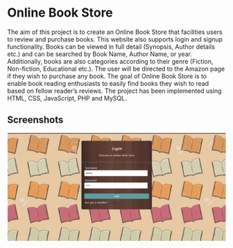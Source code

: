# Online Book Store

The aim of this project is to create an Online Book Store that facilities users to review and purchase books. This website also supports login and signup functionality. Books can be viewed in full detail (Synopsis, Author details etc.) and can be searched by Book Name, Author Name, or year. Additionally, books are also categories according to their genre (Fiction, Non-fiction, Educational etc.). The user will be directed to the Amazon page if they wish to purchase any book. The goal of Online Book Store is to enable book reading enthusiasts to easily find books they wish to read based on fellow reader’s reviews. The project has been implemented using HTML, CSS, JavaScript, PHP and MySQL.

## Screenshots

![Login Page](/IMAGES/onlinebookstore/loginpage.jpg)
